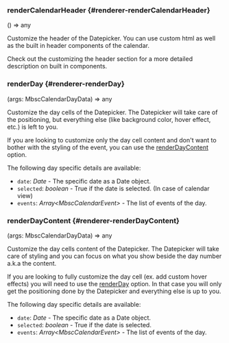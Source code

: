 ### renderCalendarHeader {#renderer-renderCalendarHeader}

() => any


Customize the header of the Datepicker.
You can use custom html as well as the built in header components of the calendar.

Check out the customizing the header section for a more detailed description on built in components.

### renderDay {#renderer-renderDay}

(args: MbscCalendarDayData) => any


Customize the day cells of the Datepicker.
The Datepicker will take care of the positioning, but everything else (like background color, hover effect, etc.) is left
to you.

If you are looking to customize only the day cell content and don&#039;t want to bother with the styling of the event, you can use the
[renderDayContent](#renderer-renderDayContent) option.

The following day specific details are available:
- `date`: _Date_ - The specific date as a Date object.
- `selected`: _boolean_ - True if the date is selected. (In case of calendar view)
- `events`: _Array&lt;MbscCalendarEvent&gt;_ - The list of events of the day.

### renderDayContent {#renderer-renderDayContent}

(args: MbscCalendarDayData) => any


Customize the day cells content of the Datepicker.
The Datepicker will take care of styling and you can focus on what you show beside the day number a.k.a the content.

If you are looking to fully customize the day cell (ex. add custom hover effects) you will need to use the
[renderDay](#renderer-renderDay) option. In that case you will only get the positioning done by the Datepicker and everything else
is up to you.

The following day specific details are available:
- `date`: _Date_ - The specific date as a Date object.
- `selected`: _boolean_ - True if the date is selected.
- `events`: _Array&lt;MbscCalendarEvent&gt;_ - The list of events of the day.
